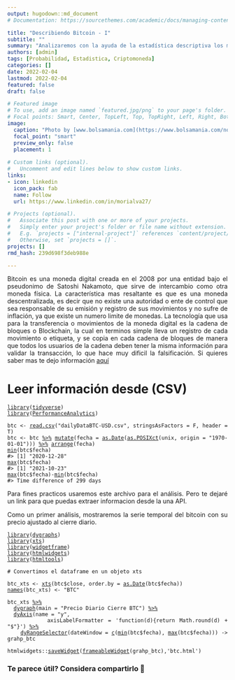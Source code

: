 ```yaml
---
output: hugodown::md_document
# Documentation: https://sourcethemes.com/academic/docs/managing-content/

title: "Describiendo Bitcoin - I"
subtitle: ""
summary: "Analizaremos con la ayuda de la estadística descriptiva los movimientos de una criptomoneda"
authors: [admin]
tags: [Probabilidad, Estadistica, Criptomoneda]
categories: []
date: 2022-02-04
lastmod: 2022-02-04
featured: false
draft: false

# Featured image
# To use, add an image named `featured.jpg/png` to your page's folder.
# Focal points: Smart, Center, TopLeft, Top, TopRight, Left, Right, BottomLeft, Bottom, BottomRight.
image:
  caption: "Photo by [www.bolsamania.com](https://www.bolsamania.com/noticias/criptodivisas/el-bitcoin-corrige-un-10-fin-del-rally-o-toma-de-beneficios--8277113.html)"
  focal_point: "smart"
  preview_only: false
  placement: 1
  
# Custom links (optional).
#   Uncomment and edit lines below to show custom links.
links:
- icon: linkedin
  icon_pack: fab
  name: Follow
  url: https://www.linkedin.com/in/morialva27/

# Projects (optional).
#   Associate this post with one or more of your projects.
#   Simply enter your project's folder or file name without extension.
#   E.g. `projects = ["internal-project"]` references `content/project/deep-learning/index.md`.
#   Otherwise, set `projects = []`.
projects: []
rmd_hash: 239d698f3deb988e

---
```


<div style="text-align: justify">

Bitcoin es una moneda digital creada en el 2008 por una entidad bajo el pseudonimo de Satoshi Nakamoto, que sirve de intercambio como otra moneda física. La característica mas resaltante es que es una moneda descentralizada, es decir que no existe una autoridad o ente de control que sea responsable de su emisión y registro de sus movimientos y no sufre de inflación, ya que existe un numero limite de monedas. La tecnología que usa para la transferencia o movimientos de la moneda digital es la cadena de bloques o Blockchain, la cual en terminos simple lleva un registro de cada movimiento o etiqueta, y se copia en cada cadena de bloques de manera que todos los usuarios de la cadena deben tener la misma información para validar la transacción, lo que hace muy dificil la falsificación. Si quieres saber mas te dejo información [aquí](https://es.wikipedia.org/wiki/Bitcoin)

# Leer información desde (CSV)

<div class="highlight">

<pre class='chroma'><code class='language-r' data-lang='r'><span class='kr'><a href='https://rdrr.io/r/base/library.html'>library</a></span><span class='o'>(</span><span class='nv'><a href='https://tidyverse.tidyverse.org'>tidyverse</a></span><span class='o'>)</span>
<span class='kr'><a href='https://rdrr.io/r/base/library.html'>library</a></span><span class='o'>(</span><span class='nv'><a href='https://github.com/braverock/PerformanceAnalytics'>PerformanceAnalytics</a></span><span class='o'>)</span>

<span class='nv'>btc</span> <span class='o'>&lt;-</span> <span class='nf'><a href='https://rdrr.io/r/utils/read.table.html'>read.csv</a></span><span class='o'>(</span><span class='s'>"dailyDataBTC-USD.csv"</span>, stringsAsFactors <span class='o'>=</span> <span class='kc'>F</span>, header <span class='o'>=</span> <span class='kc'>T</span><span class='o'>)</span>
<span class='nv'>btc</span> <span class='o'>&lt;-</span> <span class='nv'>btc</span> <span class='o'><a href='https://magrittr.tidyverse.org/reference/pipe.html'>%&gt;%</a></span> <span class='nf'><a href='https://dplyr.tidyverse.org/reference/mutate.html'>mutate</a></span><span class='o'>(</span>fecha <span class='o'>=</span> <span class='nf'><a href='https://rdrr.io/r/base/as.Date.html'>as.Date</a></span><span class='o'>(</span><span class='nf'><a href='https://rdrr.io/r/base/as.POSIXlt.html'>as.POSIXct</a></span><span class='o'>(</span><span class='nv'>unix</span>, origin <span class='o'>=</span> <span class='s'>"1970-01-01"</span><span class='o'>)</span><span class='o'>)</span><span class='o'>)</span> <span class='o'><a href='https://magrittr.tidyverse.org/reference/pipe.html'>%&gt;%</a></span> <span class='nf'><a href='https://dplyr.tidyverse.org/reference/arrange.html'>arrange</a></span><span class='o'>(</span><span class='nv'>fecha</span><span class='o'>)</span>
<span class='nf'><a href='https://rdrr.io/r/base/Extremes.html'>min</a></span><span class='o'>(</span><span class='nv'>btc</span><span class='o'>$</span><span class='nv'>fecha</span><span class='o'>)</span>
<span class='c'>#&gt; [1] "2020-12-28"</span>
<span class='nf'><a href='https://rdrr.io/r/base/Extremes.html'>max</a></span><span class='o'>(</span><span class='nv'>btc</span><span class='o'>$</span><span class='nv'>fecha</span><span class='o'>)</span>
<span class='c'>#&gt; [1] "2021-10-23"</span>
<span class='nf'><a href='https://rdrr.io/r/base/Extremes.html'>max</a></span><span class='o'>(</span><span class='nv'>btc</span><span class='o'>$</span><span class='nv'>fecha</span><span class='o'>)</span><span class='o'>-</span><span class='nf'><a href='https://rdrr.io/r/base/Extremes.html'>min</a></span><span class='o'>(</span><span class='nv'>btc</span><span class='o'>$</span><span class='nv'>fecha</span><span class='o'>)</span>
<span class='c'>#&gt; Time difference of 299 days</span></code></pre>

</div>

Para fines practicos usaremos este archivo para el análisis. Pero te dejaré un link para que puedas extraer informacion desde la una API.

Como un primer análisis, mostraremos la serie temporal del bitcoin con su precio ajustado al cierre diario.

<div class="highlight">

<pre class='chroma'><code class='language-r' data-lang='r'><span class='kr'><a href='https://rdrr.io/r/base/library.html'>library</a></span><span class='o'>(</span><span class='nv'><a href='https://github.com/rstudio/dygraphs'>dygraphs</a></span><span class='o'>)</span>
<span class='kr'><a href='https://rdrr.io/r/base/library.html'>library</a></span><span class='o'>(</span><span class='nv'><a href='https://github.com/joshuaulrich/xts'>xts</a></span><span class='o'>)</span>
<span class='kr'><a href='https://rdrr.io/r/base/library.html'>library</a></span><span class='o'>(</span><span class='nv'><a href='https://github.com/bhaskarvk/widgetframe'>widgetframe</a></span><span class='o'>)</span>
<span class='kr'><a href='https://rdrr.io/r/base/library.html'>library</a></span><span class='o'>(</span><span class='nv'><a href='https://github.com/ramnathv/htmlwidgets'>htmlwidgets</a></span><span class='o'>)</span>
<span class='kr'><a href='https://rdrr.io/r/base/library.html'>library</a></span><span class='o'>(</span><span class='nv'><a href='https://github.com/rstudio/htmltools'>htmltools</a></span><span class='o'>)</span>

<span class='c'># Convertimos el dataframe en un objeto xts</span>

<span class='nv'>btc_xts</span> <span class='o'>&lt;-</span> <span class='nf'><a href='https://rdrr.io/pkg/xts/man/xts.html'>xts</a></span><span class='o'>(</span><span class='nv'>btc</span><span class='o'>$</span><span class='nv'>close</span>, order.by <span class='o'>=</span> <span class='nf'><a href='https://rdrr.io/pkg/zoo/man/yearmon.html'>as.Date</a></span><span class='o'>(</span><span class='nv'>btc</span><span class='o'>$</span><span class='nv'>fecha</span><span class='o'>)</span><span class='o'>)</span>
<span class='nf'><a href='https://rdrr.io/r/base/names.html'>names</a></span><span class='o'>(</span><span class='nv'>btc_xts</span><span class='o'>)</span> <span class='o'>&lt;-</span> <span class='s'>"BTC"</span>

<span class='nv'>btc_xts</span> <span class='o'><a href='https://rdrr.io/pkg/dygraphs/man/dygraphs-exports.html'>%&gt;%</a></span>
  <span class='nf'><a href='https://rdrr.io/pkg/dygraphs/man/dygraph.html'>dygraph</a></span><span class='o'>(</span>main <span class='o'>=</span> <span class='s'>"Precio Diario Cierre BTC"</span><span class='o'>)</span> <span class='o'><a href='https://rdrr.io/pkg/dygraphs/man/dygraphs-exports.html'>%&gt;%</a></span>
  <span class='nf'><a href='https://rdrr.io/pkg/dygraphs/man/dyAxis.html'>dyAxis</a></span><span class='o'>(</span>name <span class='o'>=</span> <span class='s'>"y"</span>,
         axisLabelFormatter <span class='o'>=</span> <span class='s'>'function(d)&#123;return Math.round(d) + "$"&#125;'</span><span class='o'>)</span> <span class='o'><a href='https://rdrr.io/pkg/dygraphs/man/dygraphs-exports.html'>%&gt;%</a></span>
    <span class='nf'><a href='https://rdrr.io/pkg/dygraphs/man/dyRangeSelector.html'>dyRangeSelector</a></span><span class='o'>(</span>dateWindow <span class='o'>=</span> <span class='nf'><a href='https://rdrr.io/r/base/c.html'>c</a></span><span class='o'>(</span><span class='nf'><a href='https://rdrr.io/r/base/Extremes.html'>min</a></span><span class='o'>(</span><span class='nv'>btc</span><span class='o'>$</span><span class='nv'>fecha</span><span class='o'>)</span>, <span class='nf'><a href='https://rdrr.io/r/base/Extremes.html'>max</a></span><span class='o'>(</span><span class='nv'>btc</span><span class='o'>$</span><span class='nv'>fecha</span><span class='o'>)</span><span class='o'>)</span><span class='o'>)</span> <span class='o'>-&gt;</span> <span class='nv'>grahp_btc</span>

<span class='nf'>htmlwidgets</span><span class='nf'>::</span><span class='nf'><a href='https://rdrr.io/pkg/htmlwidgets/man/saveWidget.html'>saveWidget</a></span><span class='o'>(</span><span class='nf'><a href='https://rdrr.io/pkg/widgetframe/man/frameableWidget.html'>frameableWidget</a></span><span class='o'>(</span><span class='nv'>grahp_btc</span><span class='o'>)</span>,<span class='s'>'btc.html'</span><span class='o'>)</span></code></pre>

</div>

<div/>

### Te parece útil? Considera compartirlo 🙌

